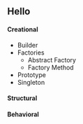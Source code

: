 ## Hello

#### Creational
* Builder
* Factories
  * Abstract Factory
  * Factory Method
* Prototype
* Singleton

#### Structural

#### Behavioral
